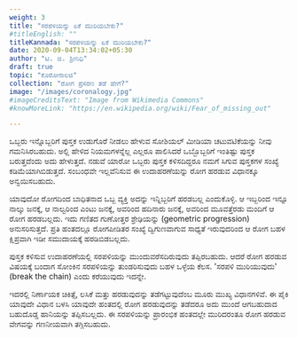 ```yaml
---
weight: 3
title: "ಸರಪಳಿಯನ್ನು ಏಕೆ ಮುರಿಯಬೇಕು?"
#titleEnglish: ""
titleKannada: "ಸರಪಳಿಯನ್ನು ಏಕೆ ಮುರಿಯಬೇಕು?"
date: 2020-09-04T13:34:02+05:30
author: "ಟಿ. ಜಿ. ಶ್ರೀನಿಧಿ"
draft: true
topic: "ಕೊರೋನಾಲಜಿ"
collection: "ರೋಗ ಪ್ರಸರಣ ತಡೆ ಹೇಗೆ?"
image: "/images/coronalogy.jpg"
#imageCreditsText: "Image from Wikimedia Commons"
#knowMoreLink: "https://en.wikipedia.org/wiki/Fear_of_missing_out"

---
```


ಒಬ್ಬರು ಇನ್ನೊಬ್ಬರಿಗೆ ಪುಸ್ತಕ ಉಡುಗೊರೆ ನೀಡಲು ಹೇಳುವ ಸೋಶಿಯಲ್ ಮೀಡಿಯಾ ಚಟುವಟಿಕೆಯನ್ನು ನೀವು ಗಮನಿಸಿರಬಹುದು. ಅಲ್ಲಿ ಹೇಳಿದ ನಿಯಮಗಳನ್ನೆಲ್ಲ ಎಲ್ಲರೂ ಪಾಲಿಸಿದರೆ ಒಬ್ಬೊಬ್ಬರಿಗೆ ಇಂತಿಷ್ಟು ಪುಸ್ತಕ ಬರುತ್ತದೆಂದು ಅದು ಹೇಳುತ್ತದೆ. ನಡುವೆ ಯಾರೋ ಒಬ್ಬರು ಪುಸ್ತಕ ಕಳಿಸದಿದ್ದರೂ ನಮಗೆ ಸಿಗುವ ಪುಸ್ತಕಗಳ ಸಂಖ್ಯೆ ಕಡಿಮೆಯಾಗಿಬಿಡುತ್ತದೆ. ಸಂಬಂಧವೇ ಇಲ್ಲವೆನಿಸುವ ಈ ಉದಾಹರಣೆಯನ್ನು ರೋಗ ಹರಡುವ ವಿಧಾನಕ್ಕೂ ಅನ್ವಯಿಸಬಹುದು.   

ಯಾವುದೋ ರೋಗದಿಂದ ಬಾಧಿತನಾದ ಒಬ್ಬ ವ್ಯಕ್ತಿ ಅದನ್ನು ಇನ್ನಿಬ್ಬರಿಗೆ ಹರಡಬಲ್ಲ ಎಂದುಕೊಳ್ಳಿ. ಆ ಇಬ್ಬರಿಂದ ಇನ್ನೂ ನಾಲ್ಕು ಜನಕ್ಕೆ, ಆ ನಾಲ್ವರಿಂದ ಎಂಟು ಜನಕ್ಕೆ, ಅವರಿಂದ ಹದಿನಾರು ಜನಕ್ಕೆ, ಅವರಿಂದ ಮೂವತ್ತೆರಡು ಮಂದಿಗೆ ಆ ರೋಗ ಹರಡಬಲ್ಲದು. ಇದು ಗಣಿತದ ಗುಣೋತ್ತರ ಶ್ರೇಢಿಯನ್ನು (geometric progression) ಅನುಸರಿಸುತ್ತದೆ. ಪ್ರತಿ ಹಂತದಲ್ಲೂ ರೋಗಪೀಡಿತರ ಸಂಖ್ಯೆ ದ್ವಿಗುಣವಾಗುವ ಸಾಧ್ಯತೆ ಇರುವುದರಿಂದ ಆ ರೋಗ ಬಹಳ ಕ್ಷಿಪ್ರವಾಗಿ ಇಡೀ ಸಮುದಾಯಕ್ಕೆ ಹರಡಿಬಿಡಬಲ್ಲದು.

ಪುಸ್ತಕ ಕಳಿಸುವ ಉದಾಹರಣೆಯಲ್ಲಿ ಸರಪಳಿಯನ್ನು ಮುಂದುವರೆಸದಿರುವುದು ತಪ್ಪಿರಬಹುದು. ಆದರೆ ರೋಗ ಹರಡುವ ವಿಷಯಕ್ಕೆ ಬಂದಾಗ ಸೋಂಕಿನ ಸರಪಳಿಯನ್ನು ತುಂಡರಿಸುವುದು ಬಹಳ ಒಳ್ಳೆಯ ಕೆಲಸ. 'ಸರಪಳಿ ಮುರಿಯುವುದು' (break the chain) ಎಂದು ಕರೆಯುವುದು ಇದನ್ನೇ. 

ಇದರಲ್ಲಿ ನಿರ್ಣಾಯಕ ಚಿಕಿತ್ಸೆ, ಲಸಿಕೆ ಮತ್ತು ಹರಡುವುದನ್ನು ತಡೆಗಟ್ಟುವುದೆಂಬ ಮೂರು ಮುಖ್ಯ ವಿಧಾನಗಳಿವೆ. ಈ ಪೈಕಿ ಯಾವುದೇ ವಿಧಾನ ಬಳಸಿ ಯಾವುದೇ ಹಂತದಲ್ಲಿ ರೋಗ ಹರಡುವುದನ್ನು ತಡೆದರೂ ಅದು ಮುಂದೆ ಆಗಬಹುದಾದ ಬಹುದೊಡ್ಡ ಹಾನಿಯನ್ನು ತಪ್ಪಿಸಬಲ್ಲದು. ಈ ಸರಪಳಿಯನ್ನು ಪ್ರಾರಂಭಿಕ ಹಂತದಲ್ಲೇ ಮುರಿದರಂತೂ ರೋಗ ಹರಡುವ ವೇಗವನ್ನು ಗಣನೀಯವಾಗಿ ತಗ್ಗಿಸಬಹುದು.
